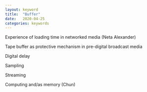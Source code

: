 ```yaml
---
layout: keyword
title:  "Buffer"
date:   2020-04-25
categories: keywords
---
```


Experience of loading time in networked media (Neta Alexander)

Tape buffer as protective mechanism in pre-digital broadcast media

Digital delay

Sampling

Streaming

Computing and/as memory (Chun)
